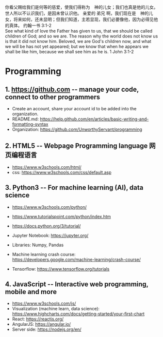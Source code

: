 你看父赐给我们是何等的慈爱，使我们得称为　神的儿女；我们也真是他的儿女。世人所以不认识我们，是因未曾认识他。 亲爱的 弟兄 啊，我们现在是　神的儿女，将来如何，还未显明；但我们知道，主若显现，我们必要像他，因为必得见他的真体。 约翰一书 3:1‭-‬2  
See what kind of love the Father has given to us, that we should be called children of God; and so we are. The reason why the world does not know us is that it did not know him. Beloved, we are God's children now, and what we will be has not yet appeared; but we know that when he appears we shall be like him, because we shall see him as he is. 1 John 3:1‭-‬2

# Programming
## 1. https://github.com -- manage your code, connect to other programmers
  - Create an account, share your account id to be added into the organization. 
  - README.md: https://help.github.com/en/articles/basic-writing-and-formatting-syntax
  - Organization: https://github.com/UnworthyServant/programming
  
## 2. HTML5 -- Webpage Programming language 网页编程语言
  - https://www.w3schools.com/html/
  - css: https://www.w3schools.com/css/default.asp
  
## 3. Python3 -- For machine learning (AI), data science
  - https://www.w3schools.com/python/
  - https://www.tutorialspoint.com/python/index.htm
  - https://docs.python.org/3/tutorial/
  - Jupyter Notebook: https://jupyter.org/
  - Libraries: Numpy, Pandas
  
  - Machine learning crash course: https://developers.google.com/machine-learning/crash-course/
  - Tensorflow: https://www.tensorflow.org/tutorials
  
## 4. JavaScript -- Interactive web programming, mobile and more
  - https://www.w3schools.com/js/
  - Visualization (machine learn, data science): https://www.highcharts.com/docs/getting-started/your-first-chart
  - React: https://reactjs.org/
  - AngularJS: https://angular.io/
  - Server side: https://nodejs.org/en/
